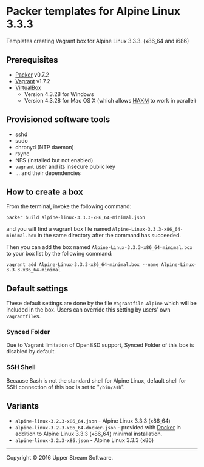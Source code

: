 # Packer templates for Alpine Linux 3.3.3

Templates creating Vagrant box for Alpine Linux 3.3.3. (x86_64 and i686)

## Prerequisites

* [Packer] v0.7.2
* [Vagrant] v1.7.2
* [VirtualBox]
	* Version 4.3.28 for Windows
	* Version 4.3.28 for Mac OS X (which allows [HAXM] to work in parallel)

[Packer]: https://www.packer.io/ "Packer by HashiCorp"
[Vagrant]: https://www.vagrantup.com/ "Vagrant"
[VirtualBox]: https://www.virtualbox.org/ "Oracle VM VirtualBox"
[HAXM]: https://software.intel.com/en-us/android/articles/intel-hardware-accelerated-execution-manager
        "Intel&reg; Hardware Accelerated Execution Manager"

## Provisioned software tools

* sshd
* sudo
* chronyd (NTP daemon)
* rsync
* NFS (installed but not enabled)
* `vagrant` user and its insecure public key
* ... and their dependencies

## How to create a box

From the terminal, invoke the following command:

	packer build alpine-linux-3.3.3-x86_64-minimal.json

and you will find a vagrant box file named `Alpine-Linux-3.3.3-x86_64-minimal.box`
in the same directory after the command has succeeded.

Then you can add the box named `Alpine-Linux-3.3.3-x86_64-minimal.box` to your box list
by the following command:

	vagrant add Alpine-Linux-3.3.3-x86_64-minimal.box --name Alpine-Linux-3.3.3-x86_64-minimal

## Default settings

These default settings are done by the file `Vagrantfile.Alpine` which will be included in the box.
Users can override this setting by users' own `Vagrantfile`s.

### Synced Folder

Due to Vagrant limitation of OpenBSD support, Synced Folder of this box is disabled by default.

### SSH Shell

Because Bash is not the standard shell for Alpine Linux, default shell for SSH connection of this box
is set to "`/bin/ash`".

## Variants

* `alpine-linux-3.2.3-x86_64.json` - Alpine Linux 3.3.3 (x86_64)
* `alpine-linux-3.2.3-x86_64-docker.json` - provided with [Docker] in addition to Alpine Linux 3.3.3 (x86_64) minimal installation.
* `alpine-linux-3.2.3-x86.json` - Alpine Linux 3.3.3 (x86)

[Docker]: https://www.docker.com/ "Docker - Build, Ship and Run Any App, Anywhere"

- - -

Copyright &copy; 2016 Upper Stream Software.
